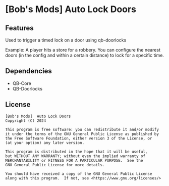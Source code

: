# [Bob's Mods] Auto Lock Doors

## Features

Used to trigger a timed lock on a door using qb-doorlocks

Example: A player hits a store for a robbery. You can configure the nearest doors (in the config and within a certain distance) to lock for a specific time.

## Dependencies

- QB-Core
- QB-Doorlocks

## License

    [Bob's Mods]  Auto Lock Doors
    Copyright (C) 2024

    This program is free software: you can redistribute it and/or modify
    it under the terms of the GNU General Public License as published by
    the Free Software Foundation, either version 3 of the License, or
    (at your option) any later version.

    This program is distributed in the hope that it will be useful,
    but WITHOUT ANY WARRANTY; without even the implied warranty of
    MERCHANTABILITY or FITNESS FOR A PARTICULAR PURPOSE.  See the
    GNU General Public License for more details.

    You should have received a copy of the GNU General Public License
    along with this program.  If not, see <https://www.gnu.org/licenses/>
